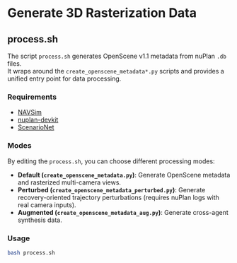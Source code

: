 # Generate 3D Rasterization Data

## process.sh

The script `process.sh` generates OpenScene v1.1 metadata from nuPlan `.db` files.  
It wraps around the `create_openscene_metadata*.py` scripts and provides a unified entry point for data processing.

### Requirements
- [NAVSim](https://github.com/autonomousvision/navsim)  
- [nuplan-devkit](https://github.com/motional/nuplan-devkit)
- [ScenarioNet](https://github.com/metadriverse/scenarionet)

### Modes
By editing the `process.sh`, you can choose different processing modes:
- **Default (`create_openscene_metadata.py`)**: Generate OpenScene metadata and rasterized multi-camera views.  
- **Perturbed (`create_openscene_metadata_perturbed.py`)**: Generate recovery-oriented trajectory perturbations (requires nuPlan logs with real camera inputs).  
- **Augmented (`create_openscene_metadata_aug.py`)**: Generate cross-agent synthesis data.  

### Usage
```bash
bash process.sh
```

